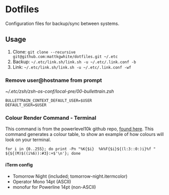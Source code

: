 Dotfiles
===

Configuration files for backup/sync between systems.

## Usage

 1. Clone: `git clone --recursive git@github.com:mattkgwhite/dotfiles.git ~/.etc`
 2. Backup: `~/.etc/link.sh/link.sh -u ~/.etc/.link.conf -b`
 3. Link: `~/.etc/link.sh/link.sh -u ~/.etc/.link.conf -wf`

### Remove user@hostname from prompt
_~/.etc/zsh/zsh-os-conf/local-pre/00-bullettrain.zsh_
```
BULLETTRAIN_CONTEXT_DEFAULT_USER=$USER
DEFAULT_USER=$USER
```

### Colour Render Command - Terminal

This command is from the powerlevel10k github repo, [found here](https://github.com/romkatv/powerlevel10k#change-the-color-palette-used-by-your-terminal). This command generates a colour table, to show an example of how colours will look on your terminal.

```shell
for i in {0..255}; do print -Pn "%K{$i}  %k%F{$i}${(l:3::0:)i}%f " ${${(M)$((i%6)):#3}:+$'\n'}; done
```


#### iTerm config
- Tomorrow Night (included; tomorrow-night.itermcolor)
- Operator Mono 14pt (ASCII)
- monofur for Powerline 14pt (non-ASCII)

